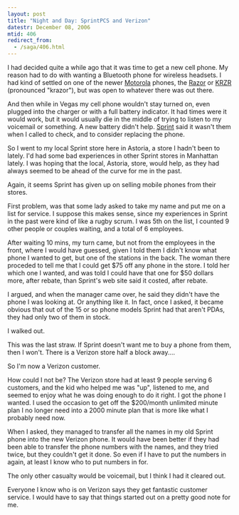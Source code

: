 ```yaml
---
layout: post
title: "Night and Day: SprintPCS and Verizon"
datestr: December 08, 2006
mtid: 406
redirect_from:
  - /saga/406.html
---
```


I had decided quite a while ago that it was time to get a new cell phone.  My reason had to do with wanting a Bluetooth phone for wireless headsets.  I had kind of settled on one of the newer <a href="http://www.motorola.com/" title="Motorola">Motorola</a> phones, the <a href="http://www.motorola.com/motoinfo/product/details.jsp?globalObjectId=69" title="Motorola Razor">Razor</a> or <a href="http://promo.motorola.com/krazr/index.html" title="Motorola Krzr">KRZR</a> (pronounced "krazor"), but was open to whatever there was out there.

And then while in Vegas my cell phone wouldn't stay turned on, even plugged into the charger or with a full battery indicator.  It had times were it would work, but it would usually die in the middle of trying to listen to my voicemail or something. A new battery didn't help. <a href="http://www.sprint.com/" title="Sprint">Sprint</a> said it wasn't them when I called to check, and to consider replacing the phone.

So I went to my local Sprint store here in Astoria, a store I hadn't been to lately.  I'd had some bad experiences in other Sprint stores in Manhattan lately.  I was hoping that the local, Astoria, store, would help, as they had always seemed to be ahead of the curve for me in the past.

Again, it seems Sprint has given up on selling mobile phones from their stores.

First problem, was that some lady asked to take my name and put me on a list for service.  I suppose this makes sense, since my experiences in Sprint in the past were kind of like a rugby scrum.  I was 5th on the list, I counted 9 other people or couples waiting, and a total of 6 employees.

After waiting 10 mins, my turn came, but not from the employees in the front, where I would have guessed, given I told them I didn't know what phone I wanted to get, but one of the stations in the back.  The woman there proceded to tell me that I could get $75 off any phone in the store.  I told her which one I wanted, and was told I could have that one for $50 dollars more, after rebate, than Sprint's web site said it costed, after rebate.

I argued, and when the manager came over, he said they didn't have the phone I was looking at.  Or anything like it.  In fact, once I asked, it became obvious that out of the 15 or so phone models Sprint had that aren't PDAs, they had only two of them in stock.

I walked out.

This was the last straw.  If Sprint doesn't want me to buy a phone from them, then I won't.  There is a Verizon store half a block away....

So I'm now a Verizon customer.

How could I not be?  The Verizon store had at least 9 people serving 6 customers, and the kid who helped me was "up", listened to me, and seemed to enjoy what he was doing enough to do it right.  I got the phone I wanted.  I used the occasion to get off the $200/month unlimited minute plan I no longer need into a 2000 minute plan that is more like what I probably need now.

When I asked, they managed to transfer all the names in my old Sprint phone into the new Verizon phone.  It would have been better if they had been able to transfer the phone numbers with the names, and they tried twice, but they couldn't get it done.  So even if I have to put the numbers in again, at least I know who to put numbers in for.

The only other casualty would be voicemail, but I think I had it cleared out.

Everyone I know who is on Verizon says they get fantastic customer service.  I would have to say that things started out on a pretty good note for me.


